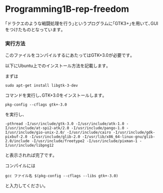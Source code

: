 # **Programming1B-rep-freedom**

｢ドラクエのような戦闘処理を行う｣というプログラムに｢GTK3+｣を用いて､GUIをつけたものとなっています｡

### **実行方法**
このファイルをコンパイルするにあたってはGTK+3.0が必要です｡

以下にUbuntu上でのインストール方法を記載します｡

まずは

`sudo apt-get install libgtk-3-dev`

コマンドを実行し､GTK+3.0をインストールします｡

`
pkg-config --cflags gtk+-3.0
`

を実行し､


`-pthread -I/usr/include/gtk-3.0 -I/usr/include/atk-1.0 -I/usr/include/at-spi2-atk/2.0 -I/usr/include/pango-1.0 -I/usr/include/gio-unix-2.0/ -I/usr/include/cairo -I/usr/include/gdk-pixbuf-2.0 -I/usr/include/glib-2.0 -I/usr/lib/x86_64-linux-gnu/glib-2.0/include -I/usr/include/freetype2 -I/usr/include/pixman-1 -I/usr/include/libpng12
`

と表示されれば完了です｡

コンパイルには

`gcc ファイル名 $(pkg-config --cflags --libs gtk+-3.0)`

と入力してください｡